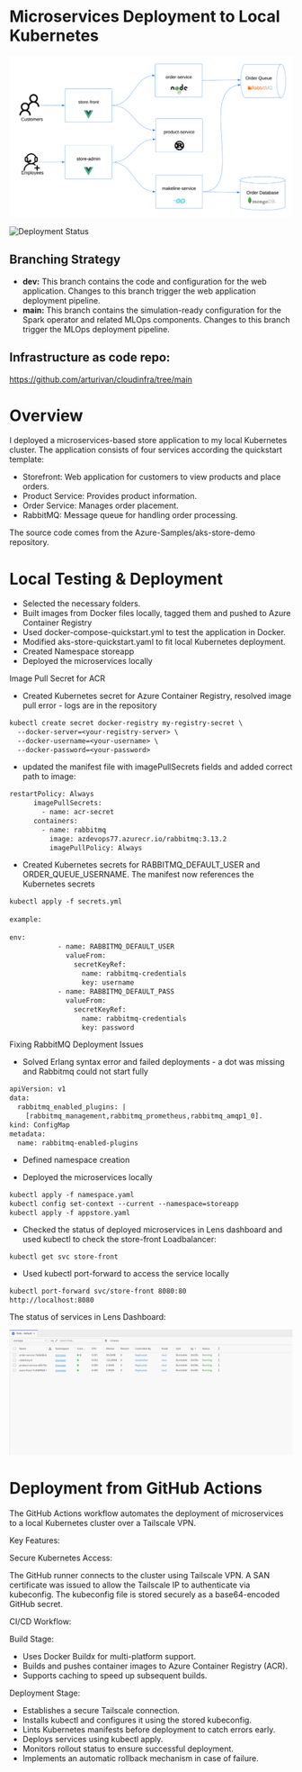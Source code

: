 # Microservices Deployment to Local Kubernetes

![Architecture](assets/demo-arch.png)

![Deployment Status](https://github.com/arturivan/cloudnative/actions/workflows/appstore.yaml/badge.svg?branch=dev)


## Branching Strategy

- **dev:** This branch contains the code and configuration for the web application. Changes to this branch trigger the web application deployment pipeline.
- **main:** This branch contains the simulation-ready configuration for the Spark operator and related MLOps components. Changes to this branch trigger the MLOps deployment pipeline.

## Infrastructure as code repo:

https://github.com/arturivan/cloudinfra/tree/main

# Overview

I deployed a microservices-based store application to my local Kubernetes cluster. The application consists of four services according the quickstart template:

- Storefront: Web application for customers to view products and place orders.
- Product Service: Provides product information.
- Order Service: Manages order placement.
- RabbitMQ: Message queue for handling order processing.

The source code comes from the Azure-Samples/aks-store-demo repository.

# Local Testing & Deployment

- Selected the necessary folders.
- Built images from Docker files locally, tagged them and pushed to Azure Container Registry
- Used docker-compose-quickstart.yml to test the application in Docker.
- Modified aks-store-quickstart.yaml to fit local Kubernetes deployment.
- Created Namespace storeapp
- Deployed the microservices locally

Image Pull Secret for ACR

- Created Kubernetes secret for Azure Container Registry, resolved image pull error - logs are in the repository

```
kubectl create secret docker-registry my-registry-secret \
  --docker-server=<your-registry-server> \
  --docker-username=<your-username> \
  --docker-password=<your-password>
```

- updated the manifest file with imagePullSecrets fields and added correct path to image:

```
restartPolicy: Always
      imagePullSecrets:
        - name: acr-secret
      containers:
        - name: rabbitmq
          image: azdevops77.azurecr.io/rabbitmq:3.13.2
          imagePullPolicy: Always
```

- Created Kubernetes secrets for RABBITMQ_DEFAULT_USER and ORDER_QUEUE_USERNAME. The manifest now references the Kubernetes secrets

```
kubectl apply -f secrets.yml

example:

env:
            - name: RABBITMQ_DEFAULT_USER
              valueFrom:
                secretKeyRef:
                  name: rabbitmq-credentials
                  key: username
            - name: RABBITMQ_DEFAULT_PASS
              valueFrom:
                secretKeyRef:
                  name: rabbitmq-credentials
                  key: password
```

Fixing RabbitMQ Deployment Issues

- Solved Erlang syntax error and failed deployments - a dot was missing and Rabbitmq could not start fully

```
apiVersion: v1
data:
  rabbitmq_enabled_plugins: |
    [rabbitmq_management,rabbitmq_prometheus,rabbitmq_amqp1_0].
kind: ConfigMap
metadata:
  name: rabbitmq-enabled-plugins
```

- Defined namespace creation

- Deployed the microservices locally

```
kubectl apply -f namespace.yaml
kubectl config set-context --current --namespace=storeapp
kubectl apply -f appstore.yaml
```

- Checked the status of deployed microservices in Lens dashboard and used kubectl to check the store-front Loadbalancer:

```
kubectl get svc store-front
```

- Used kubectl port-forward to access the service locally

```
kubectl port-forward svc/store-front 8080:80
http://localhost:8080
```

The status of services in Lens Dashboard:

![Status](assets/scr2145455.png)

# Deployment from GitHub Actions

The GitHub Actions workflow automates the deployment of microservices to a local Kubernetes cluster over a Tailscale VPN.

Key Features:

Secure Kubernetes Access:

The GitHub runner connects to the cluster using Tailscale VPN.
A SAN certificate was issued to allow the Tailscale IP to authenticate via kubeconfig.
The kubeconfig file is stored securely as a base64-encoded GitHub secret.

CI/CD Workflow:

Build Stage:

- Uses Docker Buildx for multi-platform support.
- Builds and pushes container images to Azure Container Registry (ACR).
- Supports caching to speed up subsequent builds.

Deployment Stage:

- Establishes a secure Tailscale connection.
- Installs kubectl and configures it using the stored kubeconfig.
- Lints Kubernetes manifests before deployment to catch errors early.
- Deploys services using kubectl apply.
- Monitors rollout status to ensure successful deployment.
- Implements an automatic rollback mechanism in case of failure.
